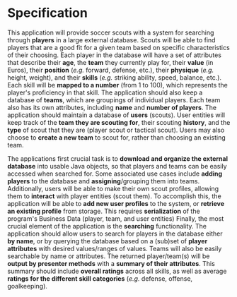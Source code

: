 # Specification

This application will provide soccer scouts with a system for searching through **players** in a large external database. 
Scouts will be able to find players that are a good fit for a given team based on specific characteristics of their choosing.
Each player in the database will have a set of attributes that describe their **age**, the **team** they currently play for,
their **value** (in Euros), their **position** (*e.g.* forward, defense, etc.), their **physique** (*e.g.* height, weight), 
and their **skills** (*e.g.* striking ability, speed, balance, etc.). 
Each skill will be **mapped to a number** (from 1 to 100), which represents the player's proficiency in that skill.
The application should also keep a database of **teams**, which are groupings of individual players. 
Each team also has its own attributes, including **name** and **number of players**. 
The application should maintain a database of **users** (scouts).
User entities will keep track of the **team they are scouting for**, their scouting **history**, 
and the **type** of scout that they are (player scout or tactical scout).
Users may also choose to **create a new team** to scout for, rather than choosing an existing team.

The applications first crucial task is to **download and organize the external database** into usable Java objects, 
so that players and teams can be easily accessed when searched for. 
Some associated use cases include **adding players** to the database and **assigning**/grouping them into teams. 
Additionally, users will be able to make their own scout profiles, allowing them to **interact** with player entities (scout them). 
To accomplish this, the application will be able to **add new user profiles** to the system, or **retrieve an existing profile** from storage. 
This requires **serialization** of the program's Business Data (player, team, and user entities)
Finally, the most crucial element of the application is the **searching** functionality. 
The application should allow users to search for players in the database either **by name**, 
or by querying the database based on a (sub)set of **player attributes** with desired values/ranges of values. 
Teams will also be easily searchable by name or attributes.
The returned player/team(s) will be **output by presenter methods** with a **summary of their attributes**.
This summary should include **overall ratings** across all skills, 
as well as average **ratings for the different skill categories** (*e.g.* defense, offense, goalkeeping).
